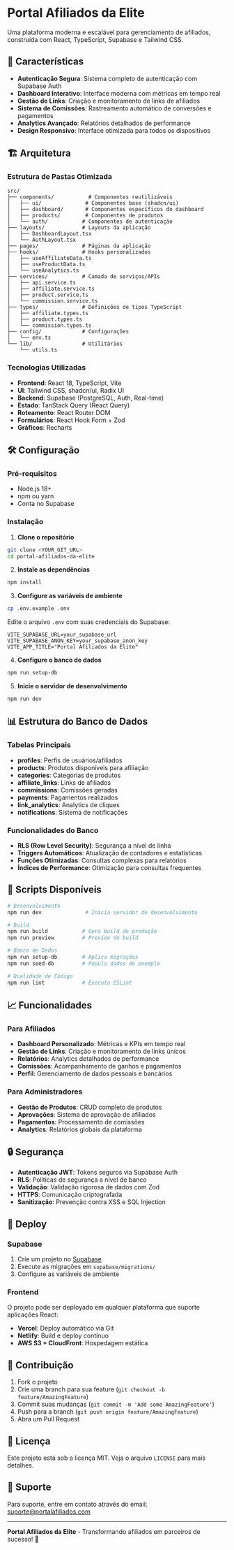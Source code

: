 # Portal Afiliados da Elite

Uma plataforma moderna e escalável para gerenciamento de afiliados, construída com React, TypeScript, Supabase e Tailwind CSS.

## 🚀 Características

- **Autenticação Segura**: Sistema completo de autenticação com Supabase Auth
- **Dashboard Interativo**: Interface moderna com métricas em tempo real
- **Gestão de Links**: Criação e monitoramento de links de afiliados
- **Sistema de Comissões**: Rastreamento automático de conversões e pagamentos
- **Analytics Avançado**: Relatórios detalhados de performance
- **Design Responsivo**: Interface otimizada para todos os dispositivos

## 🏗️ Arquitetura

### Estrutura de Pastas Otimizada

```
src/
├── components/           # Componentes reutilizáveis
│   ├── ui/              # Componentes base (shadcn/ui)
│   ├── dashboard/       # Componentes específicos do dashboard
│   ├── products/        # Componentes de produtos
│   └── auth/           # Componentes de autenticação
├── layouts/            # Layouts da aplicação
│   ├── DashboardLayout.tsx
│   └── AuthLayout.tsx
├── pages/              # Páginas da aplicação
├── hooks/              # Hooks personalizados
│   ├── useAffiliateData.ts
│   ├── useProductData.ts
│   └── useAnalytics.ts
├── services/           # Camada de serviços/APIs
│   ├── api.service.ts
│   ├── affiliate.service.ts
│   ├── product.service.ts
│   └── commission.service.ts
├── types/              # Definições de tipos TypeScript
│   ├── affiliate.types.ts
│   ├── product.types.ts
│   └── commission.types.ts
├── config/             # Configurações
│   └── env.ts
└── lib/                # Utilitários
    └── utils.ts
```

### Tecnologias Utilizadas

- **Frontend**: React 18, TypeScript, Vite
- **UI**: Tailwind CSS, shadcn/ui, Radix UI
- **Backend**: Supabase (PostgreSQL, Auth, Real-time)
- **Estado**: TanStack Query (React Query)
- **Roteamento**: React Router DOM
- **Formulários**: React Hook Form + Zod
- **Gráficos**: Recharts

## 🛠️ Configuração

### Pré-requisitos

- Node.js 18+ 
- npm ou yarn
- Conta no Supabase

### Instalação

1. **Clone o repositório**
```bash
git clone <YOUR_GIT_URL>
cd portal-afiliados-da-elite
```

2. **Instale as dependências**
```bash
npm install
```

3. **Configure as variáveis de ambiente**
```bash
cp .env.example .env
```

Edite o arquivo `.env` com suas credenciais do Supabase:
```env
VITE_SUPABASE_URL=your_supabase_url
VITE_SUPABASE_ANON_KEY=your_supabase_anon_key
VITE_APP_TITLE="Portal Afiliados da Elite"
```

4. **Configure o banco de dados**
```bash
npm run setup-db
```

5. **Inicie o servidor de desenvolvimento**
```bash
npm run dev
```

## 📊 Estrutura do Banco de Dados

### Tabelas Principais

- **profiles**: Perfis de usuários/afiliados
- **products**: Produtos disponíveis para afiliação
- **categories**: Categorias de produtos
- **affiliate_links**: Links de afiliados
- **commissions**: Comissões geradas
- **payments**: Pagamentos realizados
- **link_analytics**: Analytics de cliques
- **notifications**: Sistema de notificações

### Funcionalidades do Banco

- **RLS (Row Level Security)**: Segurança a nível de linha
- **Triggers Automáticos**: Atualização de contadores e estatísticas
- **Funções Otimizadas**: Consultas complexas para relatórios
- **Índices de Performance**: Otimização para consultas frequentes

## 🔧 Scripts Disponíveis

```bash
# Desenvolvimento
npm run dev              # Inicia servidor de desenvolvimento

# Build
npm run build           # Gera build de produção
npm run preview         # Preview do build

# Banco de Dados
npm run setup-db        # Aplica migrações
npm run seed-db         # Popula dados de exemplo

# Qualidade de Código
npm run lint            # Executa ESLint
```

## 📈 Funcionalidades

### Para Afiliados

- **Dashboard Personalizado**: Métricas e KPIs em tempo real
- **Gestão de Links**: Criação e monitoramento de links únicos
- **Relatórios**: Analytics detalhados de performance
- **Comissões**: Acompanhamento de ganhos e pagamentos
- **Perfil**: Gerenciamento de dados pessoais e bancários

### Para Administradores

- **Gestão de Produtos**: CRUD completo de produtos
- **Aprovações**: Sistema de aprovação de afiliados
- **Pagamentos**: Processamento de comissões
- **Analytics**: Relatórios globais da plataforma

## 🔒 Segurança

- **Autenticação JWT**: Tokens seguros via Supabase Auth
- **RLS**: Políticas de segurança a nível de banco
- **Validação**: Validação rigorosa de dados com Zod
- **HTTPS**: Comunicação criptografada
- **Sanitização**: Prevenção contra XSS e SQL Injection

## 🚀 Deploy

### Supabase

1. Crie um projeto no [Supabase](https://supabase.com)
2. Execute as migrações em `supabase/migrations/`
3. Configure as variáveis de ambiente

### Frontend

O projeto pode ser deployado em qualquer plataforma que suporte aplicações React:

- **Vercel**: Deploy automático via Git
- **Netlify**: Build e deploy contínuo
- **AWS S3 + CloudFront**: Hospedagem estática

## 📝 Contribuição

1. Fork o projeto
2. Crie uma branch para sua feature (`git checkout -b feature/AmazingFeature`)
3. Commit suas mudanças (`git commit -m 'Add some AmazingFeature'`)
4. Push para a branch (`git push origin feature/AmazingFeature`)
5. Abra um Pull Request

## 📄 Licença

Este projeto está sob a licença MIT. Veja o arquivo `LICENSE` para mais detalhes.

## 🤝 Suporte

Para suporte, entre em contato através do email: suporte@portalafiliados.com

---

**Portal Afiliados da Elite** - Transformando afiliados em parceiros de sucesso! 🚀
